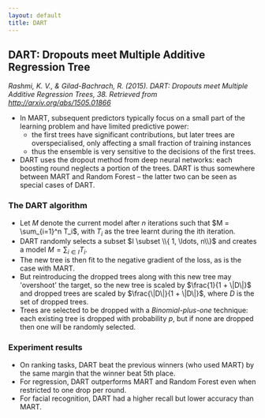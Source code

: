 ```yaml
---
layout: default
title: DART
---
```


## DART: Dropouts meet Multiple Additive Regression Tree

*Rashmi, K. V., & Gilad-Bachrach, R. (2015). DART: Dropouts meet Multiple Additive Regression Trees, 38. Retrieved from http://arxiv.org/abs/1505.01866*

- In MART, subsequent predictors typically focus on a small part of the learning problem and have limited predictive power:
    - the first trees have significant contributions, but later trees are overspecialised, only affecting a small fraction of training instances
    - thus the ensemble is very sensitive to the decisions of the first trees.
- DART uses the dropout method from deep neural networks: each boosting round neglects a portion of the trees. DART is thus somewhere between MART and Random Forest – the latter two can be seen as special cases of DART.


### The DART algorithm

- Let *M* denote the current model after *n* iterations such that $M = \sum_{i=1}^n T_i$, with $T_i$ as the tree learnt during the ith iteration.
- DART randomly selects a subset $I \subset \\{ 1, \ldots, n\\}$ and creates a model $M = \sum_{i \in I} T_i$.
- The new tree is then fit to the negative gradient of the loss, as is the case with MART.
- But reintroducing the dropped trees along with this new tree may 'overshoot' the target, so the new tree is scaled by $\frac{1}{1 + \|D\|}$ and dropped trees are scaled by $\frac{\|D\|}{1 + \|D\|}$, where *D* is the set of dropped trees.
- Trees are selected to be dropped with a *Binomial-plus-one* technique: each existing tree is dropped with probability $p$, but if none are dropped then one will be randomly selected. 

### Experiment results

- On ranking tasks, DART beat the previous winners (who used MART) by the same margin that the winner beat 5th place.
- For regression, DART outperforms MART and Random Forest even when restricted to one drop per round.
- For facial recognition, DART had a higher recall but lower accuracy than MART.